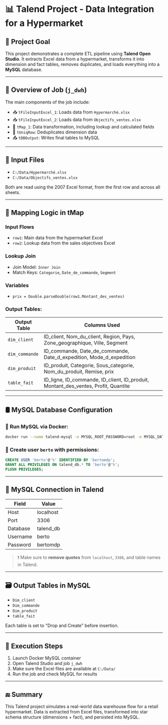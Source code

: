 
# 📊 Talend Project - Data Integration for a Hypermarket

## 🧩 Project Goal

This project demonstrates a complete ETL pipeline using **Talend Open Studio**. It extracts Excel data from a hypermarket, transforms it into dimension and fact tables, removes duplicates, and loads everything into a **MySQL** database.

---

## 🧠 Overview of Job (`j_dwh`)

The main components of the job include:

- 📥 `tFileInputExcel_1`: Loads data from `Hypermarché.xlsx`
- 📥 `tFileInputExcel_2`: Loads data from `Objectifs_ventes.xlsx`
- 🧠 `tMap_1`: Data transformation, including lookup and calculated fields
- 🧾 `tUniqRow`: Deduplicates dimension data
- 📤 `tDBOutput`: Writes final tables to MySQL

---

## 📂 Input Files

- `C:/Data/Hypermarché.xlsx`
- `C:/Data/Objectifs_ventes.xlsx`

Both are read using the 2007 Excel format, from the first row and across all sheets.

---

## 🔄 Mapping Logic in tMap

### Input Flows
- `row1`: Main data from the hypermarket Excel
- `row2`: Lookup data from the sales objectives Excel

### Lookup Join
- Join Model: `Inner Join`
- Match Keys: `Categorie`, `Date_de_commande`, `Segment`

### Variables
- `prix = Double.parseDouble(row1.Montant_des_ventes)`

### Output Tables:
| Output Table   | Columns Used |
|----------------|--------------|
| `dim_client`   | ID_client, Nom_du_client, Region, Pays, Zone_geographique, Ville, Segment |
| `dim_commande` | ID_commande, Date_de_commande, Date_d_expedition, Mode_d_expedition |
| `dim_produit`  | ID_produit, Categorie, Sous_categorie, Nom_du_produit, Remise, prix |
| `table_fait`   | ID_ligne, ID_commande, ID_client, ID_produit, Montant_des_ventes, Profit, Quantite |

---

## 🛢️ MySQL Database Configuration

### 🐳 Run MySQL via Docker:

```bash
docker run --name talend-mysql -e MYSQL_ROOT_PASSWORD=root -e MYSQL_DATABASE=talend_db -p 3306:3306 -d mysql:latest
```

### 👤 Create user `berto` with permissions:

```sql
CREATE USER 'berto'@'%' IDENTIFIED BY 'bertomdp';
GRANT ALL PRIVILEGES ON talend_db.* TO 'berto'@'%';
FLUSH PRIVILEGES;
```

---

## 🔌 MySQL Connection in Talend

| Field       | Value       |
|-------------|-------------|
| Host        | localhost   |
| Port        | 3306        |
| Database    | talend_db   |
| Username    | berto       |
| Password    | bertomdp    |

> ❗ Make sure to **remove quotes** from `localhost`, `3306`, and table names in Talend.

---

## 🗃️ Output Tables in MySQL

- `Dim_client`
- `Dim_commande`
- `Dim_produit`
- `table_fait`

Each table is set to "Drop and Create" before insertion.

---

## 🚀 Execution Steps

1. Launch Docker MySQL container
2. Open Talend Studio and job `j_dwh`
3. Make sure the Excel files are available at `C:/Data/`
4. Run the job and check MySQL for results
---

## 🔚 Summary

This Talend project simulates a real-world data warehouse flow for a retail hypermarket. Data is extracted from Excel files, transformed into star schema structure (dimensions + fact), and persisted into MySQL.

